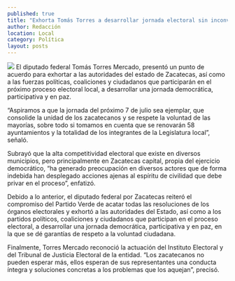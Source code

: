 ```yaml
---
published: true
title: "Exhorta Tomás Torres a desarrollar jornada electoral sin inconvenientes "
author: Redacción
location: Local
category: Política
layout: posts
---
```


![](http://i.imgur.com/MvFqmkbm.jpg)
El diputado federal Tomás Torres Mercado, presentó un punto de acuerdo para exhortar a las autoridades del estado de Zacatecas, así como a las fuerzas políticas, coaliciones y ciudadanos que participarán en el próximo proceso electoral local, a desarrollar una jornada democrática, participativa y en paz.

“Aspiramos a que la jornada del próximo 7 de julio sea ejemplar, que consolide la unidad de los zacatecanos y se respete la voluntad de las mayorías, sobre todo si tomamos en cuenta que se renovarán 58 ayuntamientos y la totalidad de los integrantes de la Legislatura local”, señaló.

Subrayó que la alta competitividad electoral que existe en diversos municipios, pero principalmente en Zacatecas capital, propia del ejercicio democrático, “ha generado preocupación en diversos actores que de forma indebida han desplegado acciones ajenas al espíritu de civilidad que debe privar en el proceso”, enfatizó.

Debido a lo anterior, el diputado federal por Zacatecas reiteró el compromiso del Partido Verde de acatar todas las resoluciones de los órganos electorales y exhortó a las autoridades del Estado, así como a los partidos políticos, coaliciones y ciudadanos que participan en el proceso electoral, a desarrollar una jornada democrática, participativa y en paz, en la que se dé garantías de respeto a la voluntad ciudadana.

Finalmente, Torres Mercado reconoció la actuación del Instituto Electoral y del Tribunal de Justicia Electoral de la entidad. “Los zacatecanos no pueden esperar más, ellos esperan de sus representantes una conducta íntegra y soluciones concretas a los problemas que los aquejan”, precisó.
